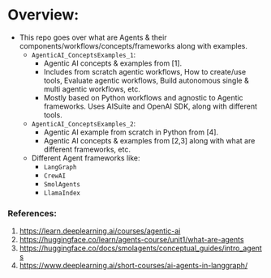 # Overview:
- This repo goes over what are Agents & their components/workflows/concepts/frameworks along with examples.
    - `AgenticAI_ConceptsExamples_1`: 
        - Agentic AI concepts & examples from [1]. 
        - Includes from scratch agentic workflows, How to create/use tools, Evaluate agentic workflows, Build autonomous single & multi agentic workflows, etc.
        - Mostly based on Python workflows and agnostic to Agentic frameworks. Uses AISuite and OpenAI SDK, along with different tools.
    - `AgenticAI_ConceptsExamples_2`: 
        - Agentic AI example from scratch in Python from [4].
        - Agentic AI concepts & examples from [2,3] along with what are different frameworks, etc.  
    - Different Agent frameworks like:   
        - `LangGraph`  
        - `CrewAI`   
        - `SmolAgents`  
        - `LlamaIndex`  

### References:
1. https://learn.deeplearning.ai/courses/agentic-ai
2. https://huggingface.co/learn/agents-course/unit1/what-are-agents
3. https://huggingface.co/docs/smolagents/conceptual_guides/intro_agents
4. https://www.deeplearning.ai/short-courses/ai-agents-in-langgraph/  
